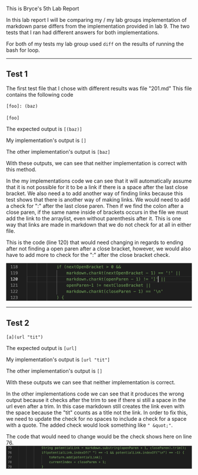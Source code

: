 This is Bryce's 5th Lab Report

In this lab report I will be comparing my / my lab groups implementation of markdown parse differs from the implementation provided in lab 9. The two tests that I ran had different answers for both implementations. 

For both of my tests my lab group used `diff` on the results of running the bash for loop.

---
## Test 1
The first test file that I chose with different results was file "201.md"
This file contains the following code
```
[foo]: (baz)

[foo]
```
The expected output is `[(baz)]`

My implementation's output is `[]`

The other implementation's output is `[baz]`

With these outputs, we can see that neither implementation is correct with this method.

In the my implementations code we can see that it will automatically assume that it is not possible for it to be a link if there is a space after the last close bracket. We also need a to add another way of finding links because this test shows that there is another way of making links. We would need to add a check for ":" after the last close paren. Then if we find the colon after a close paren, if the same name inside of brackets occurs in the file we must add the link to the arraylist, even without parenthesis after it. This is one way that links are made in markdown that we do not check for at all in either file.

This is the code (line 120) that would need changing in regards to ending after not finding a open paren after a close bracket, however, we would also have to add more to check for the ":" after the close bracket check.

![Image](Lab5_Test1.png)

---
## Test 2

```
[a](url "tit")
```

The expected output is `[url]`

My implementation's output is `[url "tit"]`

The other implementation's output is `[]`

With these outputs we can see that neither implementation is correct. 

In the other implementations code we can see that it produces the wrong output because it checks after the trim to see if there si still a space in the url even after a trim. In this case markdown still creates the link even with the space because the "tit" counts as a title not the link. In order to fix this, we need to update the check for no spaces to include a check for a space with a quote. The added check would look something like `" &quot;"`.

The code that would need to change would be the check shows here on line 76.
![Image](Lab5_Test2.png)